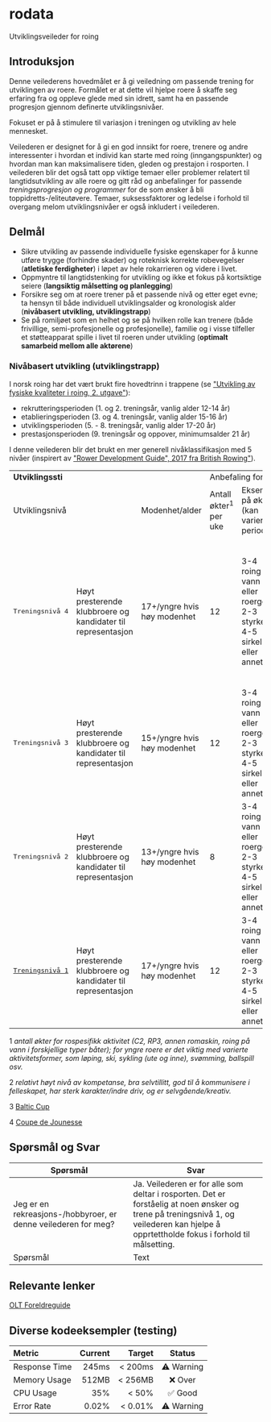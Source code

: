 # rodata
Utviklingsveileder for roing

## Introduksjon
Denne veilederens hovedmålet er å gi veiledning om passende trening for utviklingen av roere. Formålet er at dette vil hjelpe roere å skaffe seg erfaring fra og oppleve glede med sin idrett, samt ha en passende progresjon gjennom definerte utviklingsnivåer. 

Fokuset er på å stimulere til variasjon i treningen og utvikling av hele mennesket. 

Veilederen er designet for å gi en god innsikt for roere, trenere og andre interessenter i hvordan et individ kan starte med roing (inngangspunkter) og hvordan man kan maksimalisere tiden, gleden og prestajon i rosporten. I veilederen blir det også tatt opp viktige temaer eller problemer relatert til langtidsutvikling av alle roere og gitt råd og anbefalinger for passende *treningsprogresjon og programmer* for de som ønsker å bli toppidretts-/eliteutøvere. Temaer, suksessfaktorer og ledelse i forhold til overgang melom utviklingsnivåer er også inkludert i veilederen.

## Delmål
- Sikre utvikling av passende individuelle fysiske egenskaper for å kunne utføre trygge (forhindre skader) og roteknisk korrekte robevegelser (**atletiske ferdigheter**) i løpet av hele rokarrieren og videre i livet.
- Oppmyntre til langtidstenking for utvikling og ikke et fokus på kortsiktige seiere (**langsiktig målsetting og planlegging**)
- Forsikre seg om at roere trener på et passende nivå og etter eget evne; ta hensyn til både individuell utviklingsalder og kronologisk alder (**nivåbasert utvikling, utviklingstrapp**)
- Se på romiljøet som en helhet og se på hvilken rolle kan trenere (både frivillige, semi-profesjonelle og profesjonelle), familie og i visse tilfeller et støtteapparat spille i livet til roeren under utvikling (**optimalt samarbeid mellom alle aktørene**)

### Nivåbasert utvikling (utviklingstrapp)
I norsk roing har det vært brukt fire hovedtrinn i trappene (se ["Utvikling av fysiske kvaliteter i roing, 2. utgave"](https://www.example.com](https://idrettsforbundet.sharepoint.com/:w:/s/NRdokumenter/EbsKMgEomLZNiM1BanyoVQwB-lhipFPBb6_j6u6cT6HDnQ?rtime=ZMD-EgQP3kg))):
- rekrutteringsperioden (1. og 2. treningsår, vanlig alder 12-14 år)
- etablieringsperioden (3. og 4. treningsår, vanlig alder 15-16 år)
- utviklingsperioden (5. - 8. treningsår, vanlig alder 17-20 år)
- prestasjonsperioden (9. treningsår og oppover, minimumsalder 21 år)

I denne veilederen blir det brukt en mer generell nivåklassifikasjon med 5 nivåer (inspirert av ["Rower Development Guide", 2017 fra British Rowing"](https://www.britishrowing.org/knowledge/rower-development/rower-development-guide/)). 
<table>
  <tr>
    <td colspan="3" class="center"><b>Utviklingssti</b></td>
    <td colspan="5">Anbefaling for rospesifikk aktivitet</td>
  </tr>
  <tr>
    <td colspan="2">Utviklingsnivå</td>
    <td>Modenhet/alder</td>
    <td>Antall økter<sup>1</sup> per uke</td>
    <td>Eksempel på økter (kan variere i perioder)</td>
    <td>Lengde av økter</td>
    <td>Treningstimer per uke</td>
    <td>Kommentar</td>
  </tr>
  <tr>
    <td><pre>Treningsnivå 4</pre></td>
    <td>Høyt presterende klubbroere og kandidater til representasjon</td>
    <td>17+/yngre hvis høy modenhet</td>
    <td>12</td>
    <td>3-4 roing på vann eller roergo<br> 2-3 styrke<br> 4-5 sirkel eller annet</td>
    <td>På vann <90 min.<br> På land <120 min. (men avhenger av intensitetssone)</td>
    <td>10-15</td>
    <td>Fokus på selvstendighet, kosthold og adferd<sup>2</sup>.<br> Regattaer: alle nasjonale regattaer, Nordisk, Baltic Cup<sup>3</sup>, Coupe de Jounesse<sup>4</sup><br> Aktiviter: treningssamlinger med klubb og/eller forbund.</td>
  </tr>
  <tr>
    <td><pre>Treningsnivå 3</pre></td>
    <td>Høyt presterende klubbroere og kandidater til representasjon</td>
    <td>15+/yngre hvis høy modenhet</td>
    <td>12</td>
    <td>3-4 roing på vann eller roergo<br> 2-3 styrke<br> 4-5 sirkel eller annet</td>
    <td>På vann <90 min.<br> På land <120 min. (men avhenger av intensitetssone)</td>
    <td>10-15</td>
    <td>Fokus også på selvstendighet, kosthold og adferd<sup>2</sup>.</td>
  </tr>
  <tr>
    <td><pre>Treningsnivå 2</pre></td>
    <td>Høyt presterende klubbroere og kandidater til representasjon</td>
    <td>13+/yngre hvis høy modenhet</td>
    <td>8</td>
    <td>3-4 roing på vann eller roergo<br> 2-3 styrke<br> 4-5 sirkel eller annet</td>
    <td>På vann <90 min.<br> På land <120 min. (men avhenger av intensitetssone)</td>
    <td>10-15</td>
    <td>Fokus også på selvstendighet, kosthold og adferd<sup>2</sup>.</td>
  </tr>
  <tr>
    <td><pre><a href="https://github.com/digitnow/rodata/blob/main/TRENINGSNIVA-1.md)">Treningsnivå 1</a></pre></td>
    <td>Høyt presterende klubbroere og kandidater til representasjon</td>
    <td>17+/yngre hvis høy modenhet</td>
    <td>12</td>
    <td>3-4 roing på vann eller roergo<br> 2-3 styrke<br> 4-5 sirkel eller annet</td>
    <td>På vann <90 min.<br> På land <120 min. (men avhenger av intensitetssone)</td>
    <td>10-15</td>
    <td>Fokus også på selvstendighet, kosthold og adferd<sup>2</sup>.</td>
  </tr>
</table>

1 *antall økter for rospesifikk aktivitet (C2, RP3, annen romaskin, roing på vann i forskjellige typer båter); for yngre roere er det viktig med varierte aktivitetsformer, som løping, ski, sykling (ute og inne), svømming, ballspill osv.*

2 *relativt høyt nivå av kompetanse, bra selvtillitt, god til å kommunisere i felleskapet, har sterk karakter/indre driv, og er selvgående/kreativ.*

3 [Baltic Cup](https://sarpsborg-roklubb.no/open-baltic-cup-regulations/)

4 [Coupe de Jounesse](https://www.couperowing.org/)

## Spørsmål og Svar
| Spørsmål | Svar |
| ----------- | ----------- |
| Jeg er en rekreasjons-/hobbyroer, er denne veilederen for meg? | Ja. Veilederen er for alle som deltar i rosporten. Det er forståelig at noen ønsker og trene på treningsnivå 1, og veilederen kan hjelpe å opprtettholde fokus i forhold til målsetting. |
| Spørsmål | Text | 


## Relevante lenker
[OLT Foreldreguide](https://idrettsforbundet.sharepoint.com/sites/NRdokumenter/Delte%20dokumenter/Forms/AllItems.aspx?id=%2Fsites%2FNRdokumenter%2FDelte%20dokumenter%2FNR%2EWeb%2FToppidrett%2FFaglitteratur%2FOLT%20Foreldreguide%2Epdf&parent=%2Fsites%2FNRdokumenter%2FDelte%20dokumenter%2FNR%2EWeb%2FToppidrett%2FFaglitteratur&p=true&ga=1)


## Diverse kodeeksempler (testing)

| Metric        |   Current |   Target |   Status   |
|:--------------|----------:|---------:|:----------:|
| Response Time |     245ms |  < 200ms | ⚠️ Warning |
| Memory Usage  |     512MB |  < 256MB |   ❌ Over   |
| CPU Usage     |       35% |    < 50% |   ✅ Good   |
| Error Rate    |     0.02% |  < 0.01% | ⚠️ Warning |
